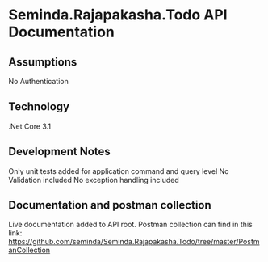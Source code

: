 # Seminda.Rajapakasha.Todo API Documentation

## Assumptions

No Authentication 


## Technology

.Net Core 3.1

## Development Notes

Only unit tests added for application command and query level
No Validation included
No exception handling included


## Documentation and postman collection

Live documentation added to API root.
Postman collection can find in this link: https://github.com/seminda/Seminda.Rajapakasha.Todo/tree/master/PostmanCollection

